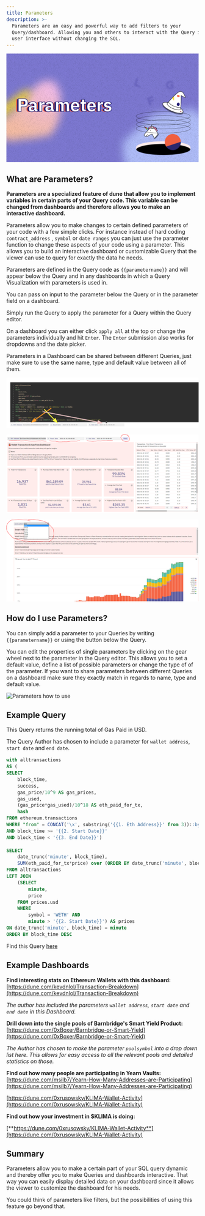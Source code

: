 ```yaml
---
title: Parameters
description: >-
  Parameters are an easy and powerful way to add filters to your
  Query/dashboard. Allowing you and others to interact with the Query in the
  user interface without changing the SQL.
---
```


<style>
  .md-typeset h1,
  .md-content__button {
    display: none;
  }
  .md-header__topic{
    font-weight: bold;
  }
</style>

![dune docs cover parameters](images/cover-parameters.jpg)

## What are Parameters?

**Parameters are a specialized feature of dune that allow you to implement variables in certain parts of your Query code. This variable can be changed from dashboards and therefore allows you to make an interactive dashboard.**

Parameters allow you to make changes to certain defined parameters of your code with a few simple clicks. For instance instead of hard coding `contract_address` , `symbol` or `date ranges` you can just use the parameter function to change these aspects of your code using a parameter. This allows you to build an interactive dashboard or customizable Query that the viewer can use to query for exactly the data he needs.

Parameters are defined in the Query code as `{{parametername}}` and will appear below the Query and in any dashboards in which a Query Visualization with parameters is used in.

You can pass on input to the parameter below the Query or in the parameter field on a dashboard.

Simply run the Query to apply the parameter for a Query within the Query editor.

On a dashboard you can either click `apply all` at the top or change the parameters individually and hit `Enter`. The `Enter` submission also works for dropdowns and the date picker.

Parameters in a Dashboard can be shared between different Queries, just make sure to use the same name, type and default value between all of them.

![Parameters overview 1](images/parameters-overview-1.png)

![Parameters overview 2](images/parameters-overview-2.png)

![Parameters overview 3](images/parameters-overview-3.png)

## How do I use Parameters?

You can simply add a parameter to your Queries by writing `{{parametername}}` or using the button below the Query.

You can edit the properties of single parameters by clicking on the gear wheel next to the parameter in the Query editor. This allows you to set a default value, define a list of possible parameters or change the type of of the parameter. If you want to share parameters between different Queries on a dashboard make sure they exactly match in regards to name, type and default value.

![Parameters how to use](images/parameters-how-to-use.gif)

## Example Query

This Query returns the running total of Gas Paid in USD.

The Query Author has chosen to include a parameter for `wallet address`, `start date` and `end date`.

```sql
with alltransactions
AS (
SELECT 
    block_time, 
    success, 
    gas_price/10^9 AS gas_prices, 
    gas_used,
    (gas_price*gas_used)/10^18 AS eth_paid_for_tx,
    hash
FROM ethereum.transactions
WHERE "from" = CONCAT('\x', substring('{{1. Eth Address}}' from 3))::bytea
AND block_time >= '{{2. Start Date}}'
AND block_time < '{{3. End Date}}')

SELECT
    date_trunc('minute', block_time),
    SUM(eth_paid_for_tx*price) over (ORDER BY date_trunc('minute', block_time)) AS "Total Gas Fees Paid in USD"
FROM alltransactions
LEFT JOIN 
    (SELECT
        minute,
        price
    FROM prices.usd
    WHERE 
        symbol = 'WETH' AND
        minute > '{{2. Start Date}}') AS prices
ON date_trunc('minute', block_time) = minute
ORDER BY block_time DESC
```

Find this Query [here](https://dune.com/queries/64430/128463)

## Example Dashboards

**Find interesting stats on Ethereum Wallets with this dashboard:**
[https://dune.com/kevdnlol/Transaction-Breakdown](https://dune.com/kevdnlol/Transaction-Breakdown)

_The author has included the parameters `wallet address`, `start date` and `end date` in this Dashboard._

**Drill down into the single pools of Barnbridge's Smart Yield Product:**
[https://dune.com/0xBoxer/Barnbridge-or-Smart-Yield](https://dune.com/0xBoxer/Barnbridge-or-Smart-Yield)

_The Author has chosen to make the parameter `poolsymbol` into a drop down list here. This allows for easy access to all the relevant pools and detailed statistics on those._

**Find out how many people are participating in Yearn Vaults:**
[https://dune.com/msilb7/Yearn-How-Many-Addresses-are-Participating](https://dune.com/msilb7/Yearn-How-Many-Addresses-are-Participating)

[https://dune.com/0xrusowsky/KLIMA-Wallet-Activity](https://dune.com/0xrusowsky/KLIMA-Wallet-Activity)

**Find out how your investment in $KLIMA is doing:**

[**https://dune.com/0xrusowsky/KLIMA-Wallet-Activity**](https://dune.com/0xrusowsky/KLIMA-Wallet-Activity)

## Summary

Parameters allow you to make a certain part of your SQL query dynamic and thereby offer you to make Queries and dashboards interactive. That way you can easily display detailed data on your dashboard since it allows the viewer to customize the dashboard for his needs.

You could think of parameters like filters, but the possibilities of using this feature go beyond that.
